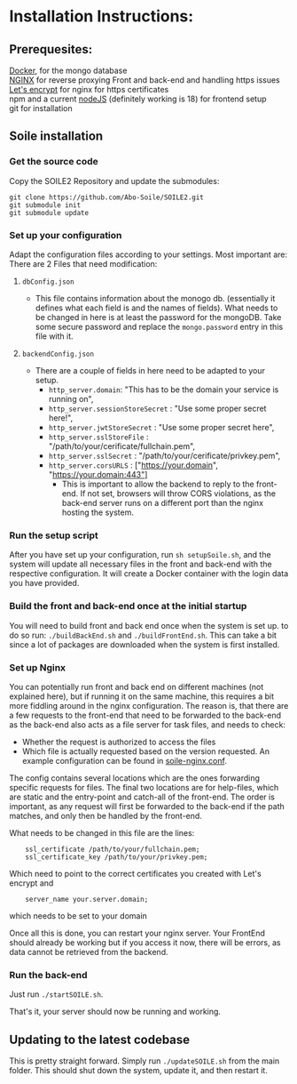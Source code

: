 # Installation Instructions:

## Prerequesites:

[Docker](https://docs.docker.com/engine/install/), for the mongo database  
[NGINX](https://docs.nginx.com/nginx/admin-guide/installing-nginx/installing-nginx-open-source/) for reverse proxying Front and back-end and handling https issues  
[Let's encrypt](https://www.nginx.com/blog/using-free-ssltls-certificates-from-lets-encrypt-with-nginx/) for nginx for https certificates  
npm and a current [nodeJS](https://github.com/nodesource/distributions) (definitely working is 18) for frontend setup  
git for installation

## Soile installation

### Get the source code

Copy the SOILE2 Repository and update the submodules:

```
git clone https://github.com/Abo-Soile/SOILE2.git
git submodule init
git submodule update
```

### Set up your configuration

Adapt the configuration files according to your settings. Most important are:
There are 2 Files that need modification:

1. `dbConfig.json`

   - This file contains information about the monogo db. (essentially it defines what each field is and the names of fields).
     What needs to be changed in here is at least the password for the mongoDB. Take some secure password and replace the `mongo.password` entry in this file with it.

2. `backendConfig.json`
   - There are a couple of fields in here need to be adapted to your setup.
     - `http_server.domain`: "This has to be the domain your service is running on",
     - `http_server.sessionStoreSecret` : "Use some proper secret here!",
     - `http_server.jwtStoreSecret` : "Use some proper secret here",
     - `http_server.sslStoreFile` : "/path/to/your/cerificate/fullchain.pem",
     - `http_server.sslSecret` : "/path/to/your/cerificate/privkey.pem",
     - `http_server.corsURLS` : ["https://your.domain", "https://your.domain:443"]
       - This is important to allow the backend to reply to the front-end. If not set, browsers will throw CORS violations,
         as the back-end server runs on a different port than the nginx hosting the system.

### Run the setup script

After you have set up your configuration, run `sh setupSoile.sh`, and the system will update all necessary files in the front and back-end with the respective configuration.
It will create a Docker container with the login data you have provided.

### Build the front and back-end once at the initial startup

You will need to build front and back end once when the system is set up. to do so run:
`./buildBackEnd.sh` and `./buildFrontEnd.sh`. This can take a bit since a lot of packages are downloaded when the system is first installed.

### Set up Nginx

You can potentially run front and back end on different machines (not explained here), but if running it on the same machine,
this requires a bit more fiddling around in the nginx configuration. The reason is, that there are a few requests to the front-end
that need to be forwarded to the back-end as the back-end also acts as a file server for task files, and needs to check:

- Whether the request is authorized to access the files
- Which file is actually requested based on the version requested.
  An example configuration can be found in [soile-nginx.conf](https://github.com/Abo-Soile/SOILE2/blob/main/soile-nginx.conf).

The config contains several locations which are the ones forwarding specific requests for files.
The final two locations are for help-files, which are static and the entry-point and catch-all of the front-end.
The order is important, as any request will first be forwarded to the back-end if the path matches, and only then be handled by the front-end.

What needs to be changed in this file are the lines:

```
	ssl_certificate /path/to/your/fullchain.pem;
	ssl_certificate_key /path/to/your/privkey.pem;
```

Which need to point to the correct certificates you created with Let's encrypt and

```
	server_name your.server.domain;
```

which needs to be set to your domain

Once all this is done, you can restart your nginx server. Your FrontEnd should already be working but if you access it now, there will be errors, as data cannot be retrieved from the backend.

### Run the back-end

Just run `./startSOILE.sh`.

That's it, your server should now be running and working.

## Updating to the latest codebase

This is pretty straight forward. Simply run `./updateSOILE.sh` from the main folder. This should shut down the system, update it, and then restart it.

